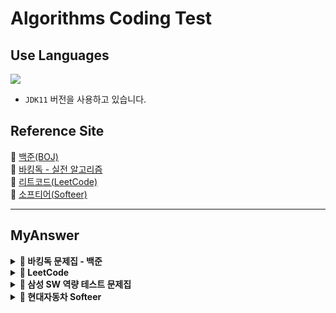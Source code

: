 # Algorithms Coding Test

## Use Languages

<img src="https://img.shields.io/badge/-Java-red?logo=Java&logoColor=white&style=flat-square"/></a>  
- `JDK11` 버전을 사용하고 있습니다.

## Reference Site

📝 [백준(BOJ)](https://www.acmicpc.net/) </br>
📝 [바킹독 - 실전 알고리즘](https://github.com/encrypted-def/basic-algo-lecture/tree/master) </br>
📝 [리트코드(LeetCode)](https://leetcode.com/problemset/) </br>
📝 [소프티어(Softeer)](https://softeer.ai/practice) </br>

---

## MyAnswer

<details><summary><b> 🚀 바킹독 문제집 - 백준</b></summary>
<div>
<blockquote>

|  번호  |                       주제                       |                                              진행도                                               |
|:----:|:----------------------------------------------:|:----------------------------------------------------------------------------------------------:|
| 0x05 |     [스택](src/baa_kingDog/stack/README.md)      |  ![100%](https://progress-bar.dev/6/?scale=8&title=progress&width=500&color=babaca&suffix=/8)  |
| 0x06 |      [큐](src/baa_kingDog/queue/README.md)      |  ![100%](https://progress-bar.dev/3/?scale=3&title=progress&width=500&color=babaca&suffix=/3)  |
| 0x07 |      [덱](src/baa_kingDog/deque/README.md)      |  ![100%](https://progress-bar.dev/3/?scale=4&title=progress&width=500&color=babaca&suffix=/4)  |
| 0x08 |                스택의 활용(수식의 괄호 쌍)                |  ![100%](https://progress-bar.dev/0/?scale=5&title=progress&width=500&color=babaca&suffix=/5)  |
| 0x09 |      [BFS](src/baa_kingDog/bfs/README.md)      | ![100%](https://progress-bar.dev/4/?scale=30&title=progress&width=500&color=babaca&suffix=/30) |
| 0x0B |   [재귀](src/baa_kingDog/recursion/README.md)    | ![100%](https://progress-bar.dev/4/?scale=10&title=progress&width=500&color=babaca&suffix=/10) |
| 0x0C | [백트래킹](src/baa_kingDog/backtracking/README.md) | ![100%](https://progress-bar.dev/7/?scale=20&title=progress&width=500&color=babaca&suffix=/20) |
| 0x0D |                     시뮬레이션                      | ![100%](https://progress-bar.dev/0/?scale=61&title=progress&width=500&color=babaca&suffix=/61) |
| 0x0E |                      정렬 I                      |  ![100%](https://progress-bar.dev/0/?scale=8&title=progress&width=500&color=babaca&suffix=/8)  |
| 0x0F |                     정렬 II                      |  ![100%](https://progress-bar.dev/0/?scale=9&title=progress&width=500&color=babaca&suffix=/9)  |
| 0x10 |                   다이나믹 프로그래밍                   | ![100%](https://progress-bar.dev/0/?scale=44&title=progress&width=500&color=babaca&suffix=/44) |
| 0x11 |                      그리디                       | ![100%](https://progress-bar.dev/0/?scale=17&title=progress&width=500&color=babaca&suffix=/17) |
| 0x12 |                       수학                       | ![100%](https://progress-bar.dev/0/?scale=39&title=progress&width=500&color=babaca&suffix=/39) |
| 0x13 |                      이분탐색                      | ![100%](https://progress-bar.dev/0/?scale=21&title=progress&width=500&color=babaca&suffix=/21) |
| 0x14 |                     투 포인터                      | ![100%](https://progress-bar.dev/0/?scale=11&title=progress&width=500&color=babaca&suffix=/11) |
| 0x15 |                       해시                       | ![100%](https://progress-bar.dev/0/?scale=10&title=progress&width=500&color=babaca&suffix=/10) |
| 0x16 |                    이진 검색 트리                    |  ![100%](https://progress-bar.dev/0/?scale=7&title=progress&width=500&color=babaca&suffix=/7)  |
| 0x17 |                     우선순위 큐                     |  ![100%](https://progress-bar.dev/0/?scale=8&title=progress&width=500&color=babaca&suffix=/8)  |
</blockquote>
</div>
</details>

<details><summary><b> 🚀 LeetCode </b></summary>
<div>
<h3> Array </h3>
<blockquote>

|  번호  |                        주제                         | 난이도 |
|:----:|:-------------------------------------------------:|:---:|
| 0001 | [Two Sum](https://leetcode.com/problems/two-sum/) | `easy`|

</blockquote>

<h3> Linked List </h3>
<blockquote>

|  번호  |                                     주제                                      | 난이도 |
|:----:|:---------------------------------------------------------------------------:|:---:|
| 0206 | [Reverse a Linked List](https://leetcode.com/problems/reverse-linked-list/) | `easy`|

</blockquote>
</div>
</details>


<details><summary><b> 🚀 삼성 SW 역량 테스트 문제집</b></summary>
<div>
<blockquote>
  <ul>
    <li><a href='https://github.com/IToriginal/AlgorithmCT/blob/main/src/baekjoon/%EC%82%BC%EC%84%B1A%ED%98%95/%EC%8B%9C%ED%97%98%EA%B0%90%EB%8F%85_13458/Main.java'>BOJ13458 - 시험 감독</a> : 수학, 사칙연산</li>
    <li><a href='https://github.com/IToriginal/AlgorithmCT/blob/main/src/baekjoon/%EC%82%BC%EC%84%B1A%ED%98%95/%EC%A3%BC%EC%82%AC%EC%9C%84%EA%B5%B4%EB%A6%AC%EA%B8%B0_14499/Main.java'>BOJ14499 - 주사위 굴리기</a> : 구현, 시뮬레이션 </li>
    <li><a href='https://github.com/IToriginal/AlgorithmCT/blob/main/src/baekjoon/%EC%82%BC%EC%84%B1A%ED%98%95/%ED%87%B4%EC%82%AC_14501/Main.java'>BOJ14501 - 퇴사</a> : 백트래킹(Backtracking)</li>
  </ul>
</blockquote>
</div>
</details>

<details><summary><b> 🚀 현대자동차 Softeer </b></summary>
<div>
<blockquote>
  <ul>
    <li><a href='https://softeer.ai/practice/6283'>Level2 - 8단 변속기</a> : 구현</li>
    <li><a href='https://softeer.ai/practice/6280'>Level2 - 지도 자동 구축</a> : 구현</li>
    <li><a href='https://softeer.ai/practice/6282'>Level2 - 장애물 인식 프로그램</a> : BFS</li>
    <li><a href='https://softeer.ai/practice/6284'>Level2 - 바이러스</a> : 구현</li>
    <li><a href='https://softeer.ai/practice/6270'>Level2 - GBC</a> : 구현</li>
    <li><a href='https://softeer.ai/practice/6269'>Level2 - 비밀 메뉴</a> : 구현</li>
    <li><a href='https://softeer.ai/practice/6294'>Level3 - 성적평균</a> : 구현</li>
  </ul>
</blockquote>
</div>
</details>

